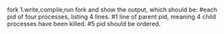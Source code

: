 fork
1.write,compile,run fork and show the output, which should be:
	#each pid of four processes, listing 4 lines.
	#1 line of parent pid, meaning 4 child processes have been killed.
	#5 pid should be ordered.
